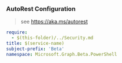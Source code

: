 ### AutoRest Configuration

> see https://aka.ms/autorest

``` yaml
require:
  - $(this-folder)/../Security.md
title: $(service-name)
subject-prefix: 'Beta'
namespace: Microsoft.Graph.Beta.PowerShell
```
